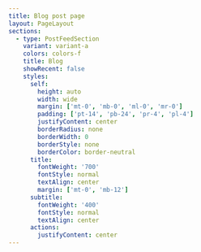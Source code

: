 ```yaml
---
title: Blog post page
layout: PageLayout
sections:
  - type: PostFeedSection
    variant: variant-a
    colors: colors-f
    title: Blog
    showRecent: false
    styles:
      self:
        height: auto
        width: wide
        margin: ['mt-0', 'mb-0', 'ml-0', 'mr-0']
        padding: ['pt-14', 'pb-24', 'pr-4', 'pl-4']
        justifyContent: center
        borderRadius: none
        borderWidth: 0
        borderStyle: none
        borderColor: border-neutral
      title:
        fontWeight: '700'
        fontStyle: normal
        textAlign: center
        margin: ['mt-0', 'mb-12']
      subtitle:
        fontWeight: '400'
        fontStyle: normal
        textAlign: center
      actions:
        justifyContent: center
---
```

